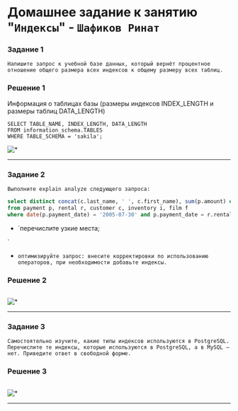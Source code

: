 # Домашнее задание к занятию "`Индексы`" - `Шафиков Ринат`

### Задание 1

`Напишите запрос к учебной базе данных, который вернёт процентное отношение общего размера всех индексов к общему размеру всех таблиц.`

### Решение 1

Информация о таблицах базы (размеры индексов INDEX_LENGTH и размеры таблиц DATA_LENGTH)

```
SELECT TABLE_NAME, INDEX_LENGTH, DATA_LENGTH
FROM information_schema.TABLES
WHERE TABLE_SCHEMA = 'sakila';
```

![*](img/*.png)

---

### Задание 2

`Выполните explain analyze следующего запроса:`



```sql
select distinct concat(c.last_name, ' ', c.first_name), sum(p.amount) over (partition by c.customer_id, f.title)
from payment p, rental r, customer c, inventory i, film f
where date(p.payment_date) = '2005-07-30' and p.payment_date = r.rental_date and r.customer_id = c.customer_id and i.inventory_id = r.inventory_id
```
- `перечислите узкие места;

`
- `оптимизируйте запрос: внесите корректировки по использованию операторов, при необходимости добавьте индексы.`

### Решение 2

```

```

![*](img/*.png)

---

### Задание 3

`Самостоятельно изучите, какие типы индексов используются в PostgreSQL. Перечислите те индексы, которые используются в PostgreSQL, а в MySQL — нет.
Приведите ответ в свободной форме.`

### Решение 3

```

```

![*](img/*.png)

---

